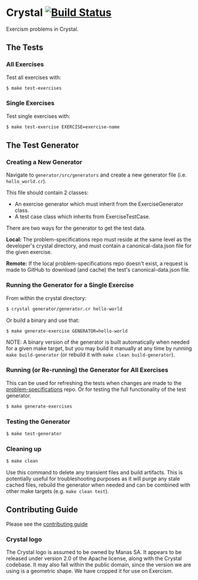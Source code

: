 # Crystal [![Build Status](https://travis-ci.org/exercism/crystal.svg?branch=master)](https://travis-ci.org/exercism/crystal)

Exercism problems in Crystal.

## The Tests

### All Exercises

Test all exercises with:
```bash
$ make test-exercises
```

### Single Exercises

Test single exercises with:
```bash
$ make test-exercise EXERCISE=exercise-name
```

## The Test Generator

### Creating a New Generator

Navigate to `generator/src/generators` and create a new generator file (i.e. `hello_world.cr`).

This file should contain 2 classes:
* An exercise generator which must inherit from the ExerciseGenerator class.
* A test case class which inherits from ExerciseTestCase.

There are two ways for the generator to get the test data.

**Local:**
The problem-specifications repo must reside at the same level as the developer's crystal directory, and must contain a canonical-data.json file for the given exercise.

**Remote:**
If the local problem-specifications repo doesn't exist, a request is made to GitHub to download (and cache) the test's canonical-data.json file.

### Running the Generator for a Single Exercise

From within the crystal directory:
```bash
$ crystal generator/generator.cr hello-world
```

Or build a binary and use that:
```bash
$ make generate-exercise GENERATOR=hello-world
```

NOTE: A binary version of the generator is built automatically when needed for a given make target, but you may build it manually at any time by running `make build-generator` (or rebuild it with `make clean build-generator`).

### Running (or Re-running) the Generator for All Exercises

This can be used for refreshing the tests when changes are made to the [problem-specifications](https://github.com/exercism/problem-specifications) repo. Or for testing the full functionality of the test generator.

```bash
$ make generate-exercises
```

### Testing the Generator

```bash
$ make test-generator
```

### Cleaning up

```bash
$ make clean
```

Use this command to delete any transient files and build artifacts. This is potentially useful for troubleshooting purposes as it will purge any stale cached files, rebuild the generator when needed and can be combined with other make targets (e.g. `make clean test`).

## Contributing Guide

Please see the [contributing guide](https://github.com/exercism/x-api/blob/master/CONTRIBUTING.md#the-exercise-data)


### Crystal logo
The Crystal logo is assumed to be owned by Manas SA. It appears to be released under version 2.0 of the Apache license, along with the Crystal codebase. It may also fall within the public domain, since the version we are using is a geometric shape. We have cropped it for use on Exercism.
